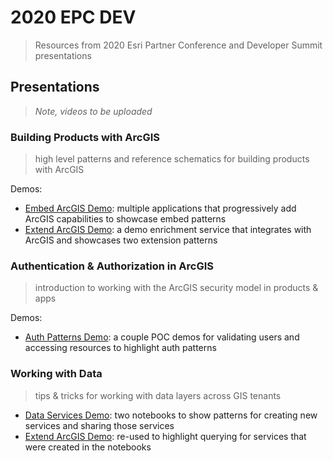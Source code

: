# 2020 EPC DEV
> Resources from 2020 Esri Partner Conference and Developer Summit presentations

## Presentations
> *Note, videos to be uploaded*

### Building Products with ArcGIS
> high level patterns and reference schematics for building products with ArcGIS

Demos:
  * [Embed ArcGIS Demo](/2020-epc-dev/demo-embed-arcgis/): multiple applications that progressively add ArcGIS capabilities to showcase embed patterns
  * [Extend ArcGIS Demo](/2020-epc-dev/demo-exted-arcgis/): a demo enrichment service that integrates with ArcGIS and showcases two extension patterns

### Authentication & Authorization in ArcGIS
> introduction to working with the ArcGIS security model in products & apps

Demos:
  * [Auth Patterns Demo](/2020-epc-dev/demo-auth-patterns/): a couple POC demos for validating users and accessing resources to highlight auth patterns

### Working with Data
> tips & tricks for working with data layers across GIS tenants

  * [Data Services Demo](/2020-epc-dev/demo-data-services/): two notebooks to show patterns for creating new services and sharing those services
  * [Extend ArcGIS Demo](/2020-epc-dev/demo-exted-arcgis/): re-used to highlight querying for services that were created in the notebooks